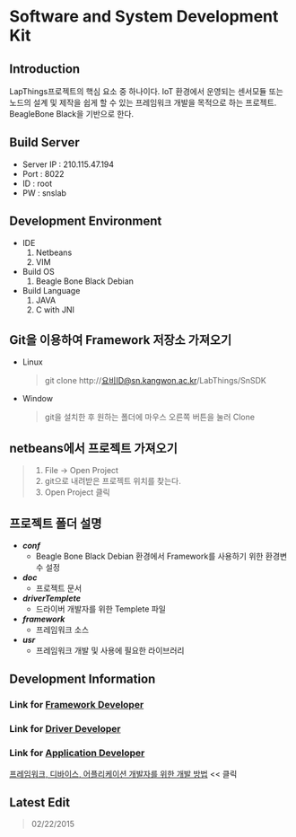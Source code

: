 # Software and System Development Kit

## Introduction
LapThings프로젝트의 핵심 요소 중 하나이다. IoT 환경에서 운영되는 센서모듈 또는 노드의 설계 및 제작을 쉽게 할 수 있는 프레임워크 개발을 목적으로 하는 프로젝트. BeagleBone Black을 기반으로 한다.

## Build Server
* Server IP : 210.115.47.194
* Port : 8022
* ID : root
* PW : snslab

## Development Environment
* IDE
	1. Netbeans
	2. VIM
* Build OS
	1. Beagle Bone Black Debian
* Build Language
	1. JAVA
	2. C with JNI

## Git을 이용하여 Framework 저장소 가져오기
* Linux
	> git clone http://요비ID@sn.kangwon.ac.kr/LabThings/SnSDK

* Window
	> git을 설치한 후 원하는 폴더에 마우스 오른쪽 버튼을 눌러 Clone

## netbeans에서 프로젝트 가져오기
> 1. File -> Open Project
> 2. git으로 내려받은 프로젝트 위치를 찾는다.
> 3. Open Project 클릭

## 프로젝트 폴더 설명
* ***conf***
	- Beagle Bone Black Debian 환경에서 Framework를 사용하기 위한 환경변수 설정
* ***doc***
	- 프로젝트 문서
* ***driverTemplete***
	- 드라이버 개발자를 위한 Templete 파일
* ***framework***
	- 프레임워크 소스
* ***usr***
	- 프레임워크 개발 및 사용에 필요한 라이브러리

## Development Information
### Link for [Framework Developer](http://sn.kangwon.ac.kr/LabThings/SnSDK/post/8)
### Link for [Driver Developer](http://sn.kangwon.ac.kr/LabThings/SnSDK/post/9)
### Link for [Application Developer](http://sn.kangwon.ac.kr/LabThings/SnSDK/post/10)

[프레임워크, 디바이스, 어플리케이션 개발자를 위한 개발 방법](http://sn.kangwon.ac.kr/LabThings/SnSDK/post/8) << 클릭

## Latest Edit
> 02/22/2015